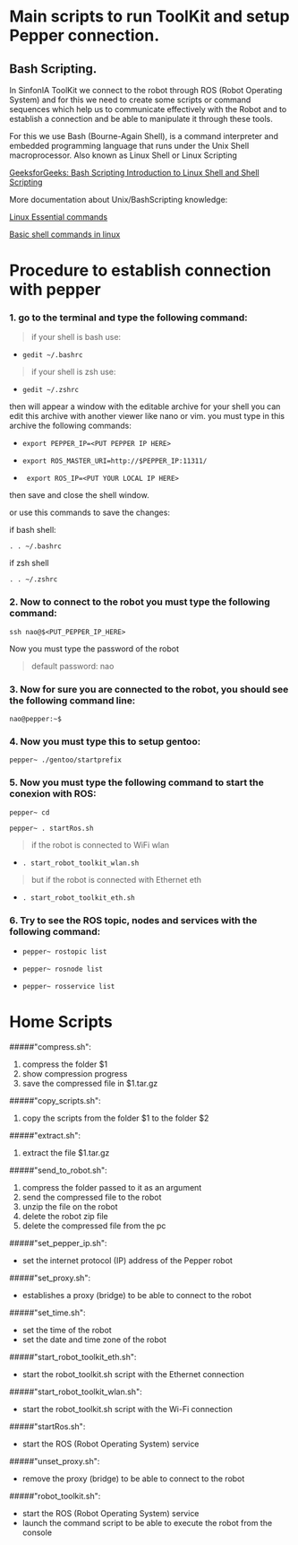 Main scripts to run ToolKit and setup Pepper connection.
=======

## Bash Scripting. 

In SinfonIA ToolKit we connect to the robot through ROS (Robot Operating System) and for this we need to create some scripts or command sequences which help us to communicate effectively with the Robot and to establish a connection and be able to manipulate it through these tools.

For this we use Bash (Bourne-Again Shell), is a command interpreter and embedded programming language that runs under the Unix Shell macroprocessor. Also known as Linux Shell or Linux Scripting

[GeeksforGeeks: Bash Scripting Introduction to Linux Shell and Shell Scripting](https://www.geeksforgeeks.org/introduction-linux-shell-shell-scripting/)

More documentation about Unix/BashScripting knowledge:

[Linux Essential commands](https://www.geeksforgeeks.org/linux-commands/)

[Basic shell commands in linux](https://www.geeksforgeeks.org/basic-shell-commands-in-linux/)

# Procedure to establish connection with pepper

###   **1. go to the terminal and type the following command:**

> if your shell is bash use:

- ```gedit ~/.bashrc```

> if your shell is zsh use:

- ```gedit ~/.zshrc```

then will appear a window with the editable archive for your shell
you can edit this archive with another viewer like nano or vim.
you must type in this archive the following commands:

- ``` export PEPPER_IP=<PUT PEPPER IP HERE> ```

- ``` export ROS_MASTER_URI=http://$PEPPER_IP:11311/ ```

- ``` export ROS_IP=<PUT YOUR LOCAL IP HERE>```

then save and close the shell window.

or use this commands to save the changes:

if bash shell:

```. . ~/.bashrc``` 

if zsh shell

```. . ~/.zshrc```

### **2. Now to connect to the robot you must type the following command:**

```ssh nao@$<PUT_PEPPER_IP_HERE>```

Now you must type the password of the robot
> default password: nao

### **3. Now for sure you are connected to the robot, you should see the following command line:**

```nao@pepper:~$   ```

### **4. Now you must type this to setup gentoo:**

```pepper~ ./gentoo/startprefix```


### **5. Now you must type the following command to start the conexion with ROS:**

```pepper~ cd``` 

```pepper~ . startRos.sh```
    
    
>if the robot is connected to WiFi wlan

- ```. start_robot_toolkit_wlan.sh```

> but if the robot is connected with Ethernet eth

- ```. start_robot_toolkit_eth.sh```

### **6. Try to see the ROS topic, nodes and services with the following command:**

- ```pepper~ rostopic list```

- ```pepper~ rosnode list```

- ```pepper~ rosservice list```

# Home Scripts

#####"compress.sh":
1. compress the folder $1
2. show compression progress
3. save the compressed file in $1.tar.gz

#####"copy_scripts.sh":
1. copy the scripts from the folder $1 to the folder $2
   
#####"extract.sh":
1. extract the file $1.tar.gz

#####"send_to_robot.sh":
1. compress the folder passed to it as an argument
2. send the compressed file to the robot
3. unzip the file on the robot
4. delete the robot zip file
5. delete the compressed file from the pc
   
#####"set_pepper_ip.sh":
- set the internet protocol (IP) address of the Pepper robot

#####"set_proxy.sh":
- establishes a proxy (bridge) to be able to connect to the robot

#####"set_time.sh":
- set the time of the robot
- set the date and time zone of the robot

#####"start_robot_toolkit_eth.sh":
- start the robot_toolkit.sh script with the Ethernet connection

#####"start_robot_toolkit_wlan.sh":
- start the robot_toolkit.sh script with the Wi-Fi connection

#####"startRos.sh":
- start the ROS (Robot Operating System) service

#####"unset_proxy.sh":
- remove the proxy (bridge) to be able to connect to the robot

#####"robot_toolkit.sh":
- start the ROS (Robot Operating System) service
- launch the command script to be able to execute the robot from the console